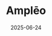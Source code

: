 ---  
layout: startup_page  
title: "Amplēo"  
id: "ampleo.com"  
permalink: "/amploampleo.com06242025/"  
website: "https://www.ampleo.com"  
funding_round: "Strategic Investment"  
funding_amount: ""  
investors: "Unity Partners LP, Brooks Growth Partners, Jeremiah Jewkes"  
about: "Amplēo provides fractional finance, marketing, and HR managed professional services to businesses. The company offers access to experienced leaders and professionals on a fractional basis, providing strategic guidance and hands-on execution. Amplēo empowers businesses to reach their potential by providing expertise tailored to each stage of growth."  
markets: "Business Consulting and Services"  
hq: "Lehi, Utah, United States"  
founded_year: "1996"  
linkedin: "https://www.linkedin.com/company/ampleo-solutions"  
twitter: ""  
instagram: ""  
facebook: ""  
crunchbase: "https://www.crunchbase.com/organization/ampl%C4%93o"  
pitchbook: ""  

date_display: "24-Jun-2025"  
date: "2025-06-24"

# SEO Optimization  
meta_title: "Amplēo - Strategic Investment"  
meta_description: "Amplēo, Amplēo provides fractional finance, marketing, and HR managed professional services to businesses. The company offers access to experienced leaders an..."  
meta_keywords: "Amplēo, Business Consulting and Services, Strategic Investment funding"  
canonical_url: "https://startup.projectstartups.com/amploampleo.com06242025/"  
---